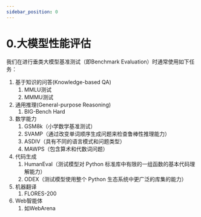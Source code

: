```yaml
---
sidebar_position: 0
---
```


# 0.大模型性能评估

我们在进行垂类大模型基准测试（即Benchmark Evaluation）时通常使用如下任务：

1. 基于知识的问答(Knowledge-based QA)
   1. MMLU测试
   2. MMMU测试
2. 通用推理(General-purpose Reasoning)
   1. BIG-Bench Hard
3. 数学能力
   1. GSM8k（小学数学基准测试）
   2. SVAMP（通过改变单词顺序生成问题来检查鲁棒性推理能力）
   3. ASDIV（具有不同的语言模式和问题类型）
   4. MAWPS（包含算术和代数词问题）
4. 代码生成
   1. HumanEval（测试模型对 Python 标准库中有限的一组函数的基本代码理解能力）
   2. ODEX（测试模型使用整个 Python 生态系统中更广泛的库集的能力）
5. 机器翻译
   1. FLORES-200
6. Web智能体
   1. 如WebArena
